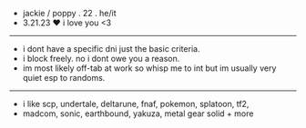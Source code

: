 -  jackie / poppy . 22 . he/it
-  3.21.23 ♥ i love you <3
- --------------------------------------------------------
-  i dont have a specific dni just the basic criteria.
-  i block freely. no i dont owe you a reason.
-  im most likely off-tab at work so whisp me to int but im usually very quiet esp to randoms.
- --------------------------------------------------------
- i like scp, undertale, deltarune, fnaf, pokemon, splatoon, tf2,
- madcom, sonic, earthbound, yakuza, metal gear solid + more

